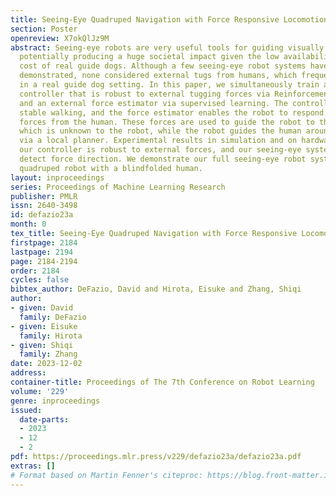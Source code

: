 ```yaml
---
title: Seeing-Eye Quadruped Navigation with Force Responsive Locomotion Control
section: Poster
openreview: X7okQlJz9M
abstract: Seeing-eye robots are very useful tools for guiding visually impaired people,
  potentially producing a huge societal impact given the low availability and high
  cost of real guide dogs. Although a few seeing-eye robot systems have already been
  demonstrated, none considered external tugs from humans, which frequently occur
  in a real guide dog setting. In this paper, we simultaneously train a locomotion
  controller that is robust to external tugging forces via Reinforcement Learning (RL),
  and an external force estimator via supervised learning. The controller ensures
  stable walking, and the force estimator enables the robot to respond to the external
  forces from the human. These forces are used to guide the robot to the global goal,
  which is unknown to the robot, while the robot guides the human around nearby obstacles
  via a local planner. Experimental results in simulation and on hardware show that
  our controller is robust to external forces, and our seeing-eye system can accurately
  detect force direction. We demonstrate our full seeing-eye robot system on a real
  quadruped robot with a blindfolded human.
layout: inproceedings
series: Proceedings of Machine Learning Research
publisher: PMLR
issn: 2640-3498
id: defazio23a
month: 0
tex_title: Seeing-Eye Quadruped Navigation with Force Responsive Locomotion Control
firstpage: 2184
lastpage: 2194
page: 2184-2194
order: 2184
cycles: false
bibtex_author: DeFazio, David and Hirota, Eisuke and Zhang, Shiqi
author:
- given: David
  family: DeFazio
- given: Eisuke
  family: Hirota
- given: Shiqi
  family: Zhang
date: 2023-12-02
address:
container-title: Proceedings of The 7th Conference on Robot Learning
volume: '229'
genre: inproceedings
issued:
  date-parts:
  - 2023
  - 12
  - 2
pdf: https://proceedings.mlr.press/v229/defazio23a/defazio23a.pdf
extras: []
# Format based on Martin Fenner's citeproc: https://blog.front-matter.io/posts/citeproc-yaml-for-bibliographies/
---
```

